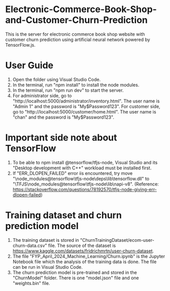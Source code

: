 # Electronic-Commerce-Book-Shop-and-Customer-Churn-Prediction
This is the server for electronic commerce book shop website with customer churn prediction using artificial neural network powered by TensorFlow.js.

# User Guide
1. Open the folder using Visual Studio Code.
2. In the terminal, run "npm install" to install the node modules.
3. In the terminal, run "npm run dev" to start the server.
4. For administrator side, go to "http://localhost:5000/administrator/inventory.html". The user name is "Admin 1" and the password is "My$Password123". For customer side, go to "http://localhost:5000/customer/home.html". The user name is "chan" and the password is "My$Password123".

# Important side note about TensorFlow
1. To be able to npm install @tensorflow/tfjs-node, Visual Studio and its "Desktop development with C++" workload must be installed first.
2. If "ERR_DLOPEN_FAILED" error iis encountered, try move "\node_modules@tensorflow\tfjs-node\deps\lib\tensorflow.dll" to "\TFJS\node_modules@tensorflow\tfjs-node\lib\napi-v8\". (Reference: https://stackoverflow.com/questions/78192570/tfjs-node-giving-err-dlopen-failed)

# Training dataset and churn prediction model
1. The training dataset is stored in "ChurnTrainingDataset/ecom-user-churn-data.csv" file. The source of the dataset is https://www.kaggle.com/datasets/fridrichmrtn/user-churn-dataset.
2. The file "FYP_April_2024_Machine_Learning/Churn.ipynb" is the Jupyter Notebook file which the analysis of the training data is done. The file can be run in Visual Studio Code.
3. The churn prediction model is pre-trained and stored in the "ChurnModel" folder. There is one "model.json" file and one "weights.bin" file.
